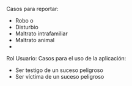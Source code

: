 Casos para reportar:
-	Robo
o	
-	Disturbio
-	Maltrato intrafamiliar 
-	Maltrato animal
-	

Rol Usuario:
Casos para el uso de la aplicación:
-	Ser testigo de un suceso peligroso
-	Ser víctima de un suceso peligroso
